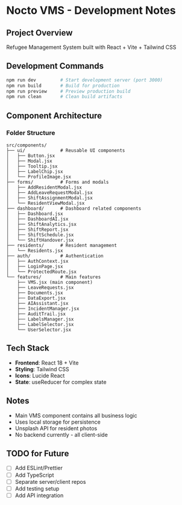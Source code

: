 # Nocto VMS - Development Notes

## Project Overview
Refugee Management System built with React + Vite + Tailwind CSS

## Development Commands
```bash
npm run dev         # Start development server (port 3000)
npm run build       # Build for production
npm run preview     # Preview production build
npm run clean       # Clean build artifacts
```

## Component Architecture

### Folder Structure
```
src/components/
├── ui/             # Reusable UI components
│   ├── Button.jsx
│   ├── Modal.jsx
│   ├── Tooltip.jsx
│   ├── LabelChip.jsx
│   └── ProfileImage.jsx
├── forms/          # Forms and modals
│   ├── AddResidentModal.jsx
│   ├── AddLeaveRequestModal.jsx
│   ├── ShiftAssignmentModal.jsx
│   └── ResidentViewModal.jsx
├── dashboard/      # Dashboard related components
│   ├── Dashboard.jsx
│   ├── DashboardAI.jsx
│   ├── ShiftAnalytics.jsx
│   ├── ShiftReport.jsx
│   ├── ShiftSchedule.jsx
│   └── ShiftHandover.jsx
├── residents/      # Resident management
│   └── Residents.jsx
├── auth/           # Authentication
│   ├── AuthContext.jsx
│   ├── LoginPage.jsx
│   └── ProtectedRoute.jsx
└── features/       # Main features
    ├── VMS.jsx (main component)
    ├── LeaveRequests.jsx
    ├── Documents.jsx
    ├── DataExport.jsx
    ├── AIAssistant.jsx
    ├── IncidentManager.jsx
    ├── AuditTrail.jsx
    ├── LabelsManager.jsx
    ├── LabelSelector.jsx
    └── UserSelector.jsx
```

## Tech Stack
- **Frontend**: React 18 + Vite
- **Styling**: Tailwind CSS 
- **Icons**: Lucide React
- **State**: useReducer for complex state

## Notes
- Main VMS component contains all business logic
- Uses local storage for persistence
- Unsplash API for resident photos
- No backend currently - all client-side

## TODO for Future
- [ ] Add ESLint/Prettier
- [ ] Add TypeScript
- [ ] Separate server/client repos
- [ ] Add testing setup
- [ ] Add API integration